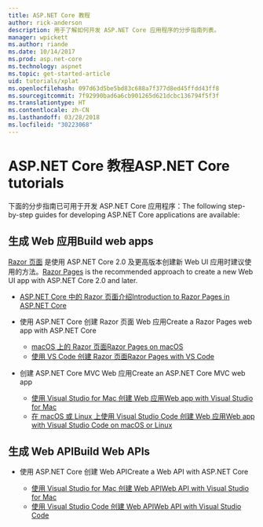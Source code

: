 ```yaml
---
title: ASP.NET Core 教程
author: rick-anderson
description: 用于了解如何开发 ASP.NET Core 应用程序的分步指南列表。
manager: wpickett
ms.author: riande
ms.date: 10/14/2017
ms.prod: asp.net-core
ms.technology: aspnet
ms.topic: get-started-article
uid: tutorials/xplat
ms.openlocfilehash: 097d63d5be5bd83c688a7f377d8ed45ffdd43ff8
ms.sourcegitcommit: 7f92990bad6a6cb901265d621dcbc136794f5f3f
ms.translationtype: HT
ms.contentlocale: zh-CN
ms.lasthandoff: 03/28/2018
ms.locfileid: "30223068"
---
```

# <a name="aspnet-core-tutorials"></a><span data-ttu-id="57e9a-103">ASP.NET Core 教程</span><span class="sxs-lookup"><span data-stu-id="57e9a-103">ASP.NET Core tutorials</span></span>

<span data-ttu-id="57e9a-104">下面的分步指南已可用于开发 ASP.NET Core 应用程序：</span><span class="sxs-lookup"><span data-stu-id="57e9a-104">The following step-by-step guides for developing ASP.NET Core applications are available:</span></span>

## <a name="build-web-apps"></a><span data-ttu-id="57e9a-105">生成 Web 应用</span><span class="sxs-lookup"><span data-stu-id="57e9a-105">Build web apps</span></span>

<span data-ttu-id="57e9a-106">[Razor 页面](xref:mvc/razor-pages/index) 是使用 ASP.NET Core 2.0 及更高版本创建新 Web UI 应用时建议使用的方法。</span><span class="sxs-lookup"><span data-stu-id="57e9a-106">[Razor Pages](xref:mvc/razor-pages/index) is the recommended approach to create a new Web UI app with ASP.NET Core 2.0 and later.</span></span>

* [<span data-ttu-id="57e9a-107">ASP.NET Core 中的 Razor 页面介绍</span><span class="sxs-lookup"><span data-stu-id="57e9a-107">Introduction to Razor Pages in ASP.NET Core</span></span>](xref:mvc/razor-pages/index)
* <span data-ttu-id="57e9a-108">使用 ASP.NET Core 创建 Razor 页面 Web 应用</span><span class="sxs-lookup"><span data-stu-id="57e9a-108">Create a Razor Pages web app with ASP.NET Core</span></span>

   * [<span data-ttu-id="57e9a-109">macOS 上的 Razor 页面</span><span class="sxs-lookup"><span data-stu-id="57e9a-109">Razor Pages on macOS</span></span>](xref:tutorials/razor-pages-mac/index)
   * [<span data-ttu-id="57e9a-110">使用 VS Code 创建 Razor 页面</span><span class="sxs-lookup"><span data-stu-id="57e9a-110">Razor Pages with VS Code</span></span>](xref:tutorials/razor-pages-vsc/index)  

* <span data-ttu-id="57e9a-111">创建 ASP.NET Core MVC Web 应用</span><span class="sxs-lookup"><span data-stu-id="57e9a-111">Create an ASP.NET Core MVC web app</span></span>

   * [<span data-ttu-id="57e9a-112">使用 Visual Studio for Mac 创建 Web 应用</span><span class="sxs-lookup"><span data-stu-id="57e9a-112">Web app with Visual Studio for Mac</span></span>](first-mvc-app-mac/index.md)
   * [<span data-ttu-id="57e9a-113">在 macOS 或 Linux 上使用 Visual Studio Code 创建 Web 应用</span><span class="sxs-lookup"><span data-stu-id="57e9a-113">Web app with Visual Studio Code on macOS or Linux</span></span>](first-mvc-app-xplat/index.md)

## <a name="build-web-apis"></a><span data-ttu-id="57e9a-114">生成 Web API</span><span class="sxs-lookup"><span data-stu-id="57e9a-114">Build Web APIs</span></span>
* <span data-ttu-id="57e9a-115">使用 ASP.NET Core 创建 Web API</span><span class="sxs-lookup"><span data-stu-id="57e9a-115">Create a Web API with ASP.NET Core</span></span>

  * [<span data-ttu-id="57e9a-116">使用 Visual Studio for Mac 创建 Web API</span><span class="sxs-lookup"><span data-stu-id="57e9a-116">Web API with Visual Studio for Mac</span></span>](xref:tutorials/first-web-api-mac)
  * [<span data-ttu-id="57e9a-117">使用 Visual Studio Code 创建 Web API</span><span class="sxs-lookup"><span data-stu-id="57e9a-117">Web API with Visual Studio Code</span></span>](web-api-vsc.md)

